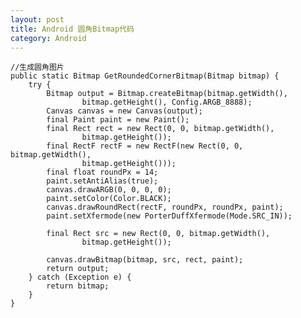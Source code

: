 ```yaml
---
layout: post
title: Android 圆角Bitmap代码
category: Android
---
```


	//生成圆角图片
	public static Bitmap GetRoundedCornerBitmap(Bitmap bitmap) {
		try {
			Bitmap output = Bitmap.createBitmap(bitmap.getWidth(),
					bitmap.getHeight(), Config.ARGB_8888);
			Canvas canvas = new Canvas(output);
			final Paint paint = new Paint();
			final Rect rect = new Rect(0, 0, bitmap.getWidth(),
					bitmap.getHeight());
			final RectF rectF = new RectF(new Rect(0, 0, bitmap.getWidth(),
					bitmap.getHeight()));
			final float roundPx = 14;
			paint.setAntiAlias(true);
			canvas.drawARGB(0, 0, 0, 0);
			paint.setColor(Color.BLACK);
			canvas.drawRoundRect(rectF, roundPx, roundPx, paint);
			paint.setXfermode(new PorterDuffXfermode(Mode.SRC_IN));

			final Rect src = new Rect(0, 0, bitmap.getWidth(),
					bitmap.getHeight());

			canvas.drawBitmap(bitmap, src, rect, paint);
			return output;
		} catch (Exception e) {
			return bitmap;
		}
	}
